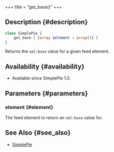+++
title = "get_base()"
+++

## Description {#description}

```php
class SimplePie {
    get_base ( [array $element = array()] )
}
```

Returns the `xml:base` value for a given feed element.

## Availability {#availability}

- Available since SimplePie 1.0.

## Parameters {#parameters}

### element {#element}

The feed element to return an `xml:base` value for.

## See Also {#see_also}

- [SimplePie](@/wiki/reference/simplepie/_index.md)
